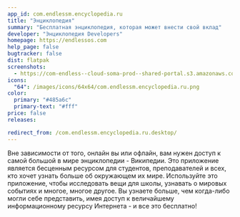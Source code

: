 ```yaml
---
app_id: com.endlessm.encyclopedia.ru
title: "Энциклопедия"
summary: "Бесплатная энциклопедия, которая может внести свой вклад"
developer: "Энциклопедия Developers"
homepage: https://endlessos.com
help_page: false
bugtracker: false
dist: flatpak
screenshots:
  - https://com-endless--cloud-soma-prod--shared-portal.s3.amazonaws.com/apps.359.screenshots.c893bc75-7755-42bd-8887-be64aecea58e_20200715185526066.png
icons:
  "64": /images/icons/64x64/com.endlessm.encyclopedia.ru.png
color:
  primary: "#485a6c"
  primary-text: "#fff"
price: false
releases:

redirect_from: /com.endlessm.encyclopedia.ru.desktop/
---
```


<p>Вне зависимости от того, онлайн вы или офлайн, вам нужен доступ к самой большой в мире энциклопедии - Википедии. Это приложение является бесценным ресурсом для студентов, преподавателей и всех, кто хочет узнать больше об окружающем их мире. Используйте это приложение, чтобы исследовать вещи для школы, узнавать о мировых событиях и многое, многое другое. Вы узнаете больше, чем когда-либо могли себе представить, имея доступ к величайшему информационному ресурсу Интернета - и все это бесплатно!</p>